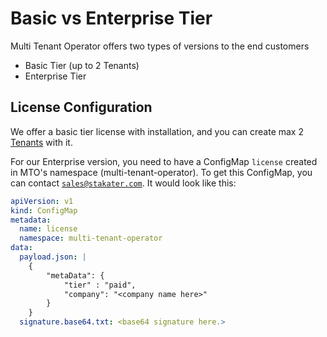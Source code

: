 # Basic vs Enterprise Tier

Multi Tenant Operator offers two types of versions to the end customers

* Basic Tier (up to 2 Tenants)
* Enterprise Tier

## License Configuration

We offer a basic tier license with installation, and you can create max 2 [Tenants](../tutorials/tenant/create-tenant.md) with it.

For our Enterprise version, you need to have a ConfigMap `license` created in MTO's namespace (multi-tenant-operator). To get this ConfigMap, you can contact [`sales@stakater.com`](mailto:sales@stakater.com). It would look like this:

```yaml
apiVersion: v1
kind: ConfigMap
metadata:
  name: license
  namespace: multi-tenant-operator
data:
  payload.json: |
    {
        "metaData": {
            "tier" : "paid",
            "company": "<company name here>"
        }
    }
  signature.base64.txt: <base64 signature here.>
```

